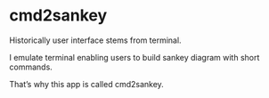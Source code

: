 # cmd2sankey

Historically user interface stems from terminal. 

I emulate terminal enabling users to build sankey diagram with short commands. 

That’s why this app is called cmd2sankey.
